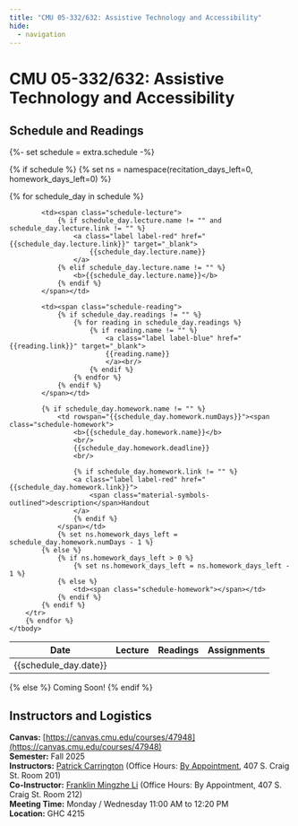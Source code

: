 ```yaml
---
title: "CMU 05-332/632: Assistive Technology and Accessibility"
hide:
  - navigation
---
```



# CMU 05-332/632: Assistive Technology and Accessibility


## Schedule and Readings

<div id="schedule" markdown>

<!-- Loading in schedule from schedule.yaml -->

{%- set schedule = extra.schedule -%}

{% if schedule %}
{% set ns = namespace(recitation_days_left=0, homework_days_left=0) %}

<table>
    <thead>
        <th><b>Date</b></th>
        <th><b>Lecture</b></th>
        <th><b>Readings</b></th>
        <th><b>Assignments</b></th>
    </thead>
    <tbody>
        {% for schedule_day in schedule %}
        <tr>
            <td><span class="schedule-day">{{schedule_day.date}}</span></td>

            <td><span class="schedule-lecture">
                {% if schedule_day.lecture.name != "" and schedule_day.lecture.link != "" %}
                    <a class="label label-red" href="{{schedule_day.lecture.link}}" target="_blank">
                        {{schedule_day.lecture.name}}
                    </a>
                {% elif schedule_day.lecture.name != "" %}
                    <b>{{schedule_day.lecture.name}}</b>
                {% endif %}
            </span></td>

            <td><span class="schedule-reading">
                {% if schedule_day.readings != "" %}
                    {% for reading in schedule_day.readings %}
                        {% if reading.name != "" %}
                            <a class="label label-blue" href="{{reading.link}}" target="_blank">
                            {{reading.name}}
                            </a><br/>
                        {% endif %}
                    {% endfor %}
                {% endif %}
            </span></td>

            {% if schedule_day.homework.name != "" %}
                <td rowspan="{{schedule_day.homework.numDays}}"><span class="schedule-homework">
                    <b>{{schedule_day.homework.name}}</b>
                    <br/>
                    {{schedule_day.homework.deadline}}
                    <br/>

                    {% if schedule_day.homework.link != "" %}
                    <a class="label label-red" href="{{schedule_day.homework.link}}">
                        <span class="material-symbols-outlined">description</span>Handout
                    </a>
                    {% endif %}
                </span></td>
                {% set ns.homework_days_left = schedule_day.homework.numDays - 1 %}
            {% else %}
                {% if ns.homework_days_left > 0 %}
                    {% set ns.homework_days_left = ns.homework_days_left - 1 %}
                {% else %}
                    <td><span class="schedule-homework"></span></td>
                {% endif %}
            {% endif %}
        </tr>
        {% endfor %}
    </tbody>

</table>

{% else %}
Coming Soon!
{% endif %}

</div>

## Instructors and Logistics

**Canvas:** [https://canvas.cmu.edu/courses/47948](https://canvas.cmu.edu/courses/47948)  
**Semester:** Fall 2025  
**Instructors:** [Patrick Carrington](https://www.patrickcarrington.com) (Office Hours: [By Appointment](https://www.calendly.com/patrickcarrington/officehours), 407 S. Craig St. Room 201)  
**Co-Instructor:** [Franklin Mingzhe Li](https://www.franklin-li.com) (Office Hours: By Appointment, 407 S. Craig St. Room 212)        
**Meeting Time:** Monday / Wednesday 11:00 AM to 12:20 PM  
**Location:** GHC 4215  